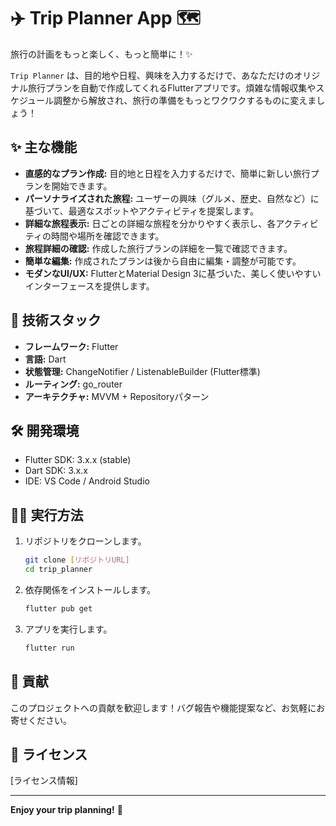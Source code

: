 # ✈️ Trip Planner App 🗺️

旅行の計画をもっと楽しく、もっと簡単に！✨

`Trip Planner` は、目的地や日程、興味を入力するだけで、あなただけのオリジナル旅行プランを自動で作成してくれるFlutterアプリです。煩雑な情報収集やスケジュール調整から解放され、旅行の準備をもっとワクワクするものに変えましょう！

## ✨ 主な機能

*   **直感的なプラン作成:** 目的地と日程を入力するだけで、簡単に新しい旅行プランを開始できます。
*   **パーソナライズされた旅程:** ユーザーの興味（グルメ、歴史、自然など）に基づいて、最適なスポットやアクティビティを提案します。
*   **詳細な旅程表示:** 日ごとの詳細な旅程を分かりやすく表示し、各アクティビティの時間や場所を確認できます。
*   **旅程詳細の確認:** 作成した旅行プランの詳細を一覧で確認できます。
*   **簡単な編集:** 作成されたプランは後から自由に編集・調整が可能です。
*   **モダンなUI/UX:** FlutterとMaterial Design 3に基づいた、美しく使いやすいインターフェースを提供します。

## 🚀 技術スタック

*   **フレームワーク:** Flutter
*   **言語:** Dart
*   **状態管理:** ChangeNotifier / ListenableBuilder (Flutter標準)
*   **ルーティング:** go_router
*   **アーキテクチャ:** MVVM + Repositoryパターン

## 🛠️ 開発環境

*   Flutter SDK: 3.x.x (stable)
*   Dart SDK: 3.x.x
*   IDE: VS Code / Android Studio

## 🏃‍♂️ 実行方法

1.  リポジトリをクローンします。
    ```bash
    git clone [リポジトリURL]
    cd trip_planner
    ```
2.  依存関係をインストールします。
    ```bash
    flutter pub get
    ```
3.  アプリを実行します。
    ```bash
    flutter run
    ```

## 📝 貢献

このプロジェクトへの貢献を歓迎します！バグ報告や機能提案など、お気軽にお寄せください。

## 📄 ライセンス

[ライセンス情報]

---

**Enjoy your trip planning!** 💖
